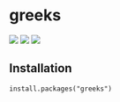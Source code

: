 # greeks
![](https://cranlogs.r-pkg.org/badges/greeks)
![](https://cranlogs.r-pkg.org/badges/grand-total/greeks)
![](https://www.r-pkg.org/badges/version-ago/greeks)

## Installation
```{r }
install.packages("greeks")
```
